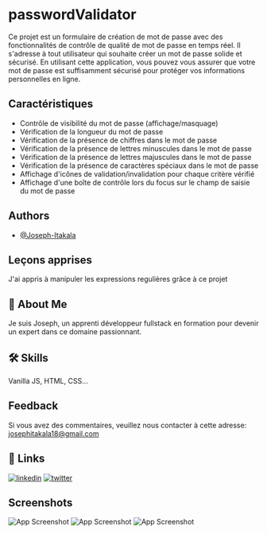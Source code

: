 # passwordValidator

Ce projet est un formulaire de création de mot de passe avec des fonctionnalités de contrôle de qualité de mot de passe en temps réel.
Il s'adresse à tout utilisateur qui souhaite créer un mot de passe solide et sécurisé.
En utilisant cette application, vous pouvez vous assurer que votre mot de passe est suffisamment 
sécurisé pour protéger vos informations personnelles en ligne.


## Caractéristiques

- Contrôle de visibilité du mot de passe (affichage/masquage)
- Vérification de la longueur du mot de passe
- Vérification de la présence de chiffres dans le mot de passe
- Vérification de la présence de lettres minuscules dans le mot de passe
- Vérification de la présence de lettres majuscules dans le mot de passe
- Vérification de la présence de caractères spéciaux dans le mot de passe
- Affichage d'icônes de validation/invalidation pour chaque critère vérifié
- Affichage d'une boîte de contrôle lors du focus sur le champ de saisie du mot de passe

## Authors

- [@Joseph-Itakala](https://www.github.com/Joseph-Itakala)


## Leçons apprises

J'ai appris à manipuler les expressions regulières grâce à ce projet


## 🚀 About Me

Je suis Joseph, un apprenti développeur fullstack en formation pour devenir un expert dans ce domaine passionnant.


## 🛠 Skills
Vanilla JS, HTML, CSS...


## Feedback

Si vous avez des commentaires, veuillez nous contacter à cette adresse: josephitakala18@gmail.com


## 🔗 Links
[![linkedin](https://img.shields.io/badge/linkedin-0A66C2?style=for-the-badge&logo=linkedin&logoColor=white)](https://linkedin.com/in/joseph-itakala-2a6465250)
[![twitter](https://img.shields.io/badge/twitter-1DA1F2?style=for-the-badge&logo=twitter&logoColor=white)](https://twitter.com/Joseph_Itakala)



## Screenshots

![App Screenshot](https://github.com/Joseph-Itakala/passwordValidator/blob/master/passw0rdvalidatorImage/mobile.png)
![App Screenshot](https://github.com/Joseph-Itakala/passwordValidator/blob/master/passw0rdvalidatorImage/screenshoot1.png)
![App Screenshot](https://github.com/Joseph-Itakala/passwordValidator/blob/master/passw0rdvalidatorImage/screenshoot2.png)

